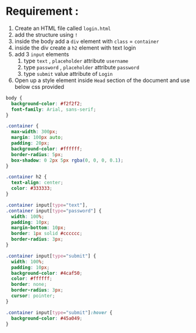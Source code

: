 # Requirement :

1. Create an HTML file called `login.html`
2. add the structure using `!`
3. inside the body add a `div` element with `class` = `container `
4. inside the div create a `h2` element with text login
5. add 3 `input` elements
   1. type `text` , `placeholder` attribute `username`
   2. type `password` , `placeholder` attribute `password`
   3. type `submit` value attribute of `Login`
6. Open up a style element inside `Head` section of the document and use below css provided

```css
body {
  background-color: #f2f2f2;
  font-family: Arial, sans-serif;
}

.container {
  max-width: 300px;
  margin: 100px auto;
  padding: 20px;
  background-color: #ffffff;
  border-radius: 5px;
  box-shadow: 0 2px 5px rgba(0, 0, 0, 0.1);
}

.container h2 {
  text-align: center;
  color: #333333;
}

.container input[type="text"],
.container input[type="password"] {
  width: 100%;
  padding: 10px;
  margin-bottom: 10px;
  border: 1px solid #cccccc;
  border-radius: 3px;
}

.container input[type="submit"] {
  width: 100%;
  padding: 10px;
  background-color: #4caf50;
  color: #ffffff;
  border: none;
  border-radius: 3px;
  cursor: pointer;
}

.container input[type="submit"]:hover {
  background-color: #45a049;
}
```
